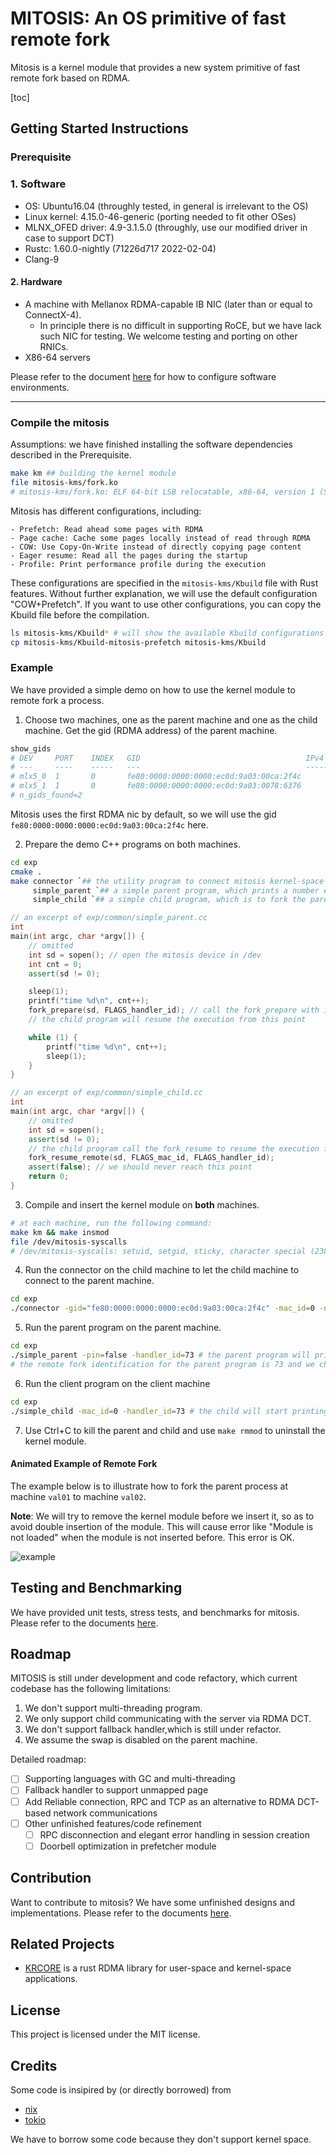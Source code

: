 # MITOSIS: An OS primitive of fast remote fork

Mitosis is a kernel module that provides a new system primitive of fast remote fork based on RDMA.

[toc]

## Getting Started Instructions

### Prerequisite

### 1. Software 

- OS: Ubuntu16.04 (throughly tested, in general is irrelevant to the OS)
- Linux kernel: 4.15.0-46-generic (porting needed to fit other OSes)
- MLNX_OFED driver: 4.9-3.1.5.0 (throughly, use our modified driver in case to support DCT)
- Rustc: 1.60.0-nightly (71226d717 2022-02-04)
- Clang-9

#### 2. Hardware 

- A machine with Mellanox RDMA-capable IB NIC (later than or equal to ConnectX-4). 
  - In principle there is no difficult in supporting RoCE, but we have lack such NIC for testing.  We welcome testing and porting on other RNICs. 
- X86-64 servers 

Please refer to the document [here](./docs/setup.md) for how to configure software environments.

---

### Compile the mitosis

Assumptions: we have finished installing the software dependencies described in the Prerequisite. 

```bash
make km ## building the kernel module
file mitosis-kms/fork.ko
# mitosis-kms/fork.ko: ELF 64-bit LSB relocatable, x86-64, version 1 (SYSV), BuildID[sha1]=xxx, not stripped
```

Mitosis has different configurations, including:

    - Prefetch: Read ahead some pages with RDMA
    - Page cache: Cache some pages locally instead of read through RDMA
    - COW: Use Copy-On-Write instead of directly copying page content
    - Eager resume: Read all the pages during the startup
    - Profile: Print performance profile during the execution
These configurations are specified in the `mitosis-kms/Kbuild` file with Rust features. Without further explanation, we will use the default configuration "COW+Prefetch". If you want to use other configurations, you can copy the Kbuild file before the compilation.

```bash
ls mitosis-kms/Kbuild* # will show the available Kbuild configurations
cp mitosis-kms/Kbuild-mitosis-prefetch mitosis-kms/Kbuild
```

### Example 

We have provided a simple demo on how to use the kernel module to remote fork a process.

1. Choose two machines, one as the parent machine and one as the child machine. Get the gid (RDMA address) of the parent machine.

```bash
show_gids
# DEV     PORT    INDEX   GID                                     IPv4            VER     DEV
# ---     ----    -----   ---                                     ------------    ---     ---
# mlx5_0  1       0       fe80:0000:0000:0000:ec0d:9a03:00ca:2f4c                 v1
# mlx5_1  1       0       fe80:0000:0000:0000:ec0d:9a03:0078:6376                 v1
# n_gids_found=2
```

Mitosis uses the first RDMA nic by default, so we will use the gid `fe80:0000:0000:0000:ec0d:9a03:00ca:2f4c` here.

2. Prepare the demo C++ programs on both machines.

```bash
cd exp
cmake .
make connector `## the utility program to connect mitosis kernel-space rpc, source code: exp/common/connector.cc` \
     simple_parent `## a simple parent program, which prints a number every second, source code: exp/common/simple_parent.cc` \
     simple_child `## a simple child program, which is to fork the parent program from a remote machine, source code: exp/common/simple_child.cc`
```

```c++
// an excerpt of exp/common/simple_parent.cc
int
main(int argc, char *argv[]) {
    // omitted
    int sd = sopen(); // open the mitosis device in /dev
    int cnt = 0;
    assert(sd != 0);

    sleep(1);
    printf("time %d\n", cnt++);
    fork_prepare(sd, FLAGS_handler_id); // call the fork_prepare with id here
    // the child program will resume the execution from this point

    while (1) {
        printf("time %d\n", cnt++);
        sleep(1);
    }
}

// an excerpt of exp/common/simple_child.cc
int
main(int argc, char *argv[]) {
    // omitted
    int sd = sopen();
    assert(sd != 0);
    // the child program call the fork_resume to resume the execution from the parent program with `handler_id` on machine `mac_id`
    fork_resume_remote(sd, FLAGS_mac_id, FLAGS_handler_id);
    assert(false); // we should never reach this point
    return 0;
}
```

3. Compile and insert the kernel module on **both** machines.

```bash
# at each machine, run the following command: 
make km && make insmod
file /dev/mitosis-syscalls
# /dev/mitosis-syscalls: setuid, setgid, sticky, character special (238/0)
```

4. Run the connector on the child machine to let the child machine to connect to the parent machine.

```bash
cd exp
./connector -gid="fe80:0000:0000:0000:ec0d:9a03:00ca:2f4c" -mac_id=0 -nic_id=0 # this gid is marked as the nic 0 on the machine 0 on the child machine, and we will send connect request to it
```

5. Run the parent program on the parent machine.

```bash
cd exp
./simple_parent -pin=false -handler_id=73 # the parent program will print an increasing counter from 0 repeatedly
# the remote fork identification for the parent program is 73 and we choose to leave the program in the foreground and do not pin it in the kernel
```

6. Run the client program on the client machine

```bash
cd exp
./simple_child -mac_id=0 -handler_id=73 # the child will start printing the counter from 1 as if it has forked the parent program on machine 0 (val01) with id 73 from the point before it starts print the counter 1
```

7. Use Ctrl+C to kill the parent and child and use `make rmmod` to uninstall the kernel module.

#### Animated Example of Remote Fork

The example below is to illustrate how to fork the parent process at machine `val01` to machine `val02`.

**Note**: We will try to remove the kernel module before we insert it, so as to avoid double insertion of the module. This will cause error like "Module is not loaded" when the module is not inserted before. This error is OK.

![example](./docs/example.gif)

## Testing and Benchmarking

We have provided unit tests, stress tests, and benchmarks for mitosis. Please refer to the documents [here](./docs/tests-and-benchmarks.md).

## Roadmap 

MITOSIS is still under development and code refactory, which current codebase has the following limitations:

1. We don't support multi-threading program. 
2. We only support child communicating with the server via RDMA DCT.
3. We don't support fallback handler,which is still under refactor. 
4. We assume the swap is disabled on the parent machine. 

Detailed roadmap: 

- [ ] Supporting languages with GC and multi-threading
- [ ] Fallback handler to support unmapped page 
- [ ] Add Reliable connection, RPC and TCP as an alternative to RDMA DCT-based network communications
- [ ] Other unfinished features/code refinement
    - [ ] RPC disconnection and elegant error handling in session creation
    - [ ] Doorbell optimization in prefetcher module

## Contribution

Want to contribute to mitosis? We have some unfinished designs and implementations. Please refer to the documents [here](docs/contribution/README.md).

## Related Projects

- [KRCORE](https://github.com/SJTU-IPADS/krcore-artifacts) is a rust RDMA library for user-space and kernel-space applications. 

## License
This project is licensed under the MIT license.

## Credits 

Some code is insipired by (or directly borrowed) from

- [nix](https://docs.rs/nix/latest/nix/)
- [tokio](https://tokio.rs)

We have to borrow some code because they don't support kernel space. 
